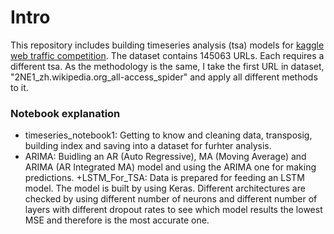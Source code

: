 # Intro

This repository includes building timeseries analysis (tsa) models for [kaggle web traffic competition](https://www.kaggle.com/c/web-traffic-time-series-forecasting).
The dataset contains 145063 URLs. Each requires a different tsa. As the methodology is the same, I take the first URL in dataset, "2NE1_zh.wikipedia.org_all-access_spider" and apply all different methods to it.


### Notebook explanation
+ timeseries_notebook1: Getting to know and cleaning data, transposig, building index and saving into a dataset for furhter analysis.
+ ARIMA: Buidling an AR (Auto Regressive), MA (Moving Average) and ARIMA (AR Integrated MA) model and using the ARIMA one for making predictions.
+LSTM_For_TSA: Data is prepared for feeding an LSTM model. The model is built by using Keras. Different architectures are checked by using different number of neurons and different number of layers with different dropout rates to see which model results the lowest MSE and therefore is the most accurate one.


